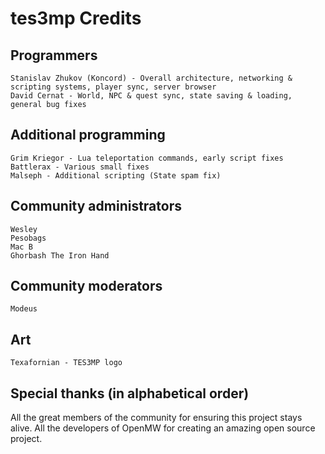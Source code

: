 tes3mp Credits
==============

Programmers
----------------

    Stanislav Zhukov (Koncord) - Overall architecture, networking & scripting systems, player sync, server browser
    David Cernat - World, NPC & quest sync, state saving & loading, general bug fixes


Additional programming
----------------------

    Grim Kriegor - Lua teleportation commands, early script fixes
    Battlerax - Various small fixes
    Malseph - Additional scripting (State spam fix)

Community administrators
------------------------

    Wesley
    Pesobags
    Mac B
    Ghorbash The Iron Hand

Community moderators
--------------------
    Modeus


Art
---

    Texafornian - TES3MP logo


Special thanks (in alphabetical order)
--------------------------------------

All the great members of the community for ensuring this project stays alive.
All the developers of OpenMW for creating an amazing open source project.

